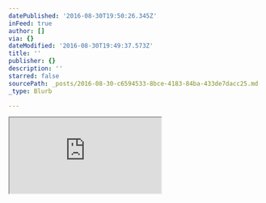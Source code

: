 ```yaml
---
datePublished: '2016-08-30T19:50:26.345Z'
inFeed: true
author: []
via: {}
dateModified: '2016-08-30T19:49:37.573Z'
title: ''
publisher: {}
description: ''
starred: false
sourcePath: _posts/2016-08-30-c6594533-8bce-4183-84ba-433de7dacc25.md
_type: Blurb

---
```

<iframe src="https://the-grid.github.io/ed-userhtml/?g=eJx1jb0OwjAMhPc-xckzahlgazozwAQv0B8LVUpx5CSt-vYkURcGPJxPp-_sdp0nFsyToeKG8U1wylb6FPUxCCGrs_1uKGhkghVxhrISlhg4gWURVrFxYUNn6irkab1EHRlexwTJOnO9uAsh7I6Pj00O_uMbD8svX5KjUOYpqvsJe-piUNk8KyZhj48E-OicaMDt9bhfUS7UVdsU030B65lTLQ" style=""></iframe>
